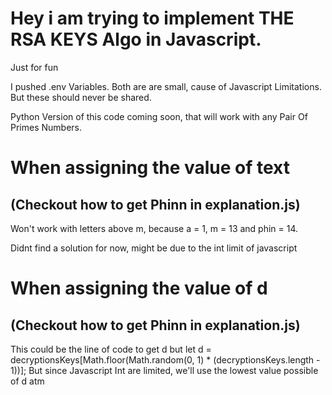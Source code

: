 # Hey i am trying to implement THE RSA KEYS Algo in Javascript.

Just for fun

I pushed .env Variables. Both are are small, cause of Javascript Limitations. But these should never be shared.

Python Version of this code coming soon, that will work with any Pair Of Primes Numbers.

# When assigning the value of text

## (Checkout how to get Phinn in explanation.js)

Won't work with letters above m, because a = 1, m = 13 and phin = 14.

Didnt find a solution for now, might be due to the int limit of javascript

# When assigning the value of d

## (Checkout how to get Phinn in explanation.js)

This could be the line of code to get d but
let d =
decryptionsKeys[Math.floor(Math.random(0, 1) * (decryptionsKeys.length - 1))];
But since Javascript Int are limited, we'll use the lowest value possible of d atm

